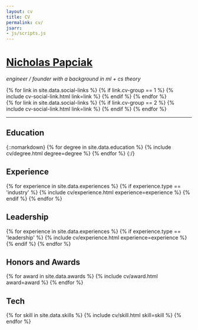 ```yaml
---
layout: cv
title: CV
permalink: cv/
jsarr:
- js/scripts.js
---
```


<h1 id="cv-title"><a href="{{ site.url }}">Nicholas Papciak</a></h1>

<p id="cv-subtitle"><i>engineer / founder with a background in <span class="cv-vis">ml</span> + <span class="cv-ai">cs theory</span></i></p>

<div class="cv-spacer"></div>


<div class="cv-spacer"></div>

<div class="cv-image-links-wrapper">
	<div class="cv-image-links">
		{% for link in site.data.social-links %}
			{% if link.cv-group == 1 %}
				{% include cv-social-link.html link=link %}
			{% endif %}
		{% endfor %}
	</div>
	<div class="cv-image-links">
		{% for link in site.data.social-links %}
			{% if link.cv-group == 2 %}
				{% include cv-social-link.html link=link %}
			{% endif %}
		{% endfor %}
	</div>
</div>

***

## Education

{::nomarkdown}
{% for degree in site.data.education %}
{% include cv/degree.html degree=degree %}
{% endfor %}
{:/}

## Experience

{% for experience in site.data.experiences %}
{% if experience.type == 'industry' %}
{% include cv/experience.html experience=experience %}
{% endif %}
{% endfor %}

## Leadership

{% for experience in site.data.experiences %}
{% if experience.type == 'leadership' %}
{% include cv/experience.html experience=experience %}
{% endif %}
{% endfor %}

## Honors and Awards

{% for award in site.data.awards %}
{% include cv/award.html award=award %}
{% endfor %}

<!-- ## Projects

{% assign featured_projects = site.projects | where: "featured", true %}
{% for project in featured_projects %}
  {% include cv/project.html project=project %}
{% endfor %} -->




## Tech

{% for skill in site.data.skills %}
{% include cv/skill.html skill=skill %}
{% endfor %}
